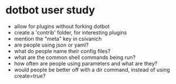 dotbot user study
=================

- allow for plugins without forking dotbot
- create a 'contrib' folder, for interesting plugins
- mention the "meta" key in csivanich
- are people using json or yaml?
- what do people name their config files?
- what are the common shell commands being run?
- how often are people using parameters and what are they?
- would people be better off with a dir command, instead of using create=true?

